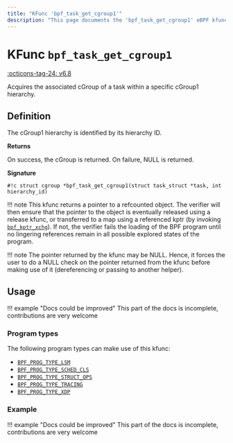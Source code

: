 ```yaml
---
title: "KFunc 'bpf_task_get_cgroup1'"
description: "This page documents the 'bpf_task_get_cgroup1' eBPF kfunc, including its definition, usage, program types that can use it, and examples."
---
```

# KFunc `bpf_task_get_cgroup1`

<!-- [FEATURE_TAG](bpf_task_get_cgroup1) -->
[:octicons-tag-24: v6.8](https://github.com/torvalds/linux/commit/fe977716b40cb98cf9c91a66454adf3dc2f8c59a)
<!-- [/FEATURE_TAG] -->

Acquires the associated cGroup of a task within a specific cGroup1 hierarchy. 

## Definition

The cGroup1 hierarchy is identified by its hierarchy ID.

**Returns**

On success, the cGroup is returned. On failure, NULL is returned.

**Signature**

<!-- [KFUNC_DEF] -->
`#!c struct cgroup *bpf_task_get_cgroup1(struct task_struct *task, int hierarchy_id)`

!!! note
	This kfunc returns a pointer to a refcounted object. The verifier will then ensure that the pointer to the object 
	is eventually released using a release kfunc, or transferred to a map using a referenced kptr 
	(by invoking [`bpf_kptr_xchg`](../helper-function/bpf_kptr_xchg.md)). If not, the verifier fails the 
	loading of the BPF program until no lingering references remain in all possible explored states of the program.

!!! note
	The pointer returned by the kfunc may be NULL. Hence, it forces the user to do a NULL check on the pointer returned 
	from the kfunc before making use of it (dereferencing or passing to another helper).
<!-- [/KFUNC_DEF] -->

## Usage

!!! example "Docs could be improved"
    This part of the docs is incomplete, contributions are very welcome

### Program types

The following program types can make use of this kfunc:

<!-- [KFUNC_PROG_REF] -->
- [`BPF_PROG_TYPE_LSM`](../program-type/BPF_PROG_TYPE_LSM.md)
- [`BPF_PROG_TYPE_SCHED_CLS`](../program-type/BPF_PROG_TYPE_SCHED_CLS.md)
- [`BPF_PROG_TYPE_STRUCT_OPS`](../program-type/BPF_PROG_TYPE_STRUCT_OPS.md)
- [`BPF_PROG_TYPE_TRACING`](../program-type/BPF_PROG_TYPE_TRACING.md)
- [`BPF_PROG_TYPE_XDP`](../program-type/BPF_PROG_TYPE_XDP.md)
<!-- [/KFUNC_PROG_REF] -->

### Example

!!! example "Docs could be improved"
    This part of the docs is incomplete, contributions are very welcome

